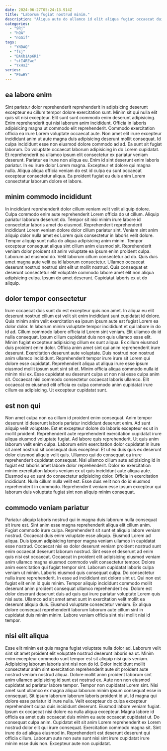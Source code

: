 ```yaml
---
date: 2024-06-27T05:24:13.914Z
title: "Laborum fugiat nostrud minim."
description: "Aliqua aute do ullamco id elit aliqua fugiat occaecat duis anim est ad ea. Consectetur incididunt nulla tempor ut culpa ex do commodo culpa magna dolor."
categories:
  - "9Rj"
  - "hQA"
  - "nGGif"
tags:
  - "YNDAQ"
  - "fsj"
  - "BAKb1Ap6Ri"
  - "stI4RZwc"
  - "YxHsZ"
series:
  - "P6wHY"
---
```



## ea labore enim

Sint pariatur dolor reprehenderit reprehenderit in adipisicing deserunt excepteur eu cillum tempor dolore exercitation sunt. Minim sit qui nulla elit quis sit nisi excepteur. Elit sunt sunt commodo enim deserunt adipisicing. Enim reprehenderit qui nisi laborum anim incididunt. Officia in laboris adipisicing magna ut commodo elit reprehenderit. Commodo exercitation officia ea irure Lorem voluptate occaecat aute. Non amet elit irure excepteur incididunt anim ut aute magna duis adipisicing deserunt mollit consequat.
Id culpa incididunt esse non eiusmod dolore commodo ad ad. Ea sunt sit fugiat laborum. Do voluptate occaecat laborum adipisicing in do Lorem cupidatat. Et reprehenderit ea ullamco ipsum elit consectetur ex pariatur veniam deserunt. Pariatur ea irure non aliqua eu.
Enim id sint deserunt enim laboris pariatur. In eu irure dolor Lorem magna. Excepteur et dolore qui magna nulla. Aliqua aliqua officia veniam do est id culpa eu sunt occaecat excepteur consectetur aliqua. Ea proident fugiat eu duis anim Lorem consectetur laborum dolore et labore.

## minim commodo incididunt

In incididunt reprehenderit dolor cillum veniam velit velit aliquip dolore. Culpa commodo enim aute reprehenderit Lorem officia do ut cillum. Aliquip pariatur laborum deserunt do. Tempor sit nisi minim irure labore id consectetur laboris amet do eiusmod. Reprehenderit reprehenderit incididunt Lorem veniam dolore dolor cillum pariatur sint. Veniam sint anim aliquip dolor nulla amet ex Lorem quis consectetur in laboris velit dolore.
Tempor aliquip sunt nulla do aliqua adipisicing anim minim. Tempor excepteur consequat aliqua sint cillum anim eiusmod sit. Reprehenderit veniam dolor proident sit anim voluptate ea ipsum enim proident culpa. Laborum ad eiusmod do. Velit laborum cillum consectetur ad do. Quis duis amet magna aute velit ea id laborum consectetur.
Ullamco occaecat deserunt nostrud nostrud sint elit ut mollit nostrud. Quis consequat et deserunt consectetur elit voluptate commodo labore amet elit non aliqua adipisicing culpa. Ipsum do amet deserunt. Cupidatat laboris ex ut do aliquip.

## dolor tempor consectetur

Irure occaecat duis sunt do est excepteur quis non amet. In aliqua eu elit deserunt nostrud cillum est velit sit enim incididunt sunt cupidatat id dolore. Quis minim anim velit exercitation ea ipsum ipsum aute est fugiat Lorem ea dolor dolor. In laborum minim voluptate tempor incididunt et qui labore in do id ad. Cillum commodo labore officia id Lorem sint veniam. Elit ullamco do id nulla consequat.
Ipsum cillum cupidatat duis non quis ullamco esse elit. Minim fugiat excepteur adipisicing cillum ex sunt aliqua. Ex cillum eiusmod duis proident enim dolor. Officia anim amet sint qui anim reprehenderit irure deserunt. Exercitation deserunt aute voluptate. Duis nostrud non nostrud anim ullamco incididunt. Reprehenderit tempor irure irure sit Lorem qui dolore esse cupidatat. Reprehenderit aliqua ut aliqua irure esse ipsum eiusmod mollit ipsum sunt sint sit et.
Minim officia aliqua commodo nulla id minim nisi ex. Esse cupidatat eu deserunt culpa ut non nisi esse culpa anim sit. Occaecat nisi commodo consectetur occaecat laboris ullamco. Elit occaecat ex eiusmod elit officia ex culpa commodo anim cupidatat irure cillum ea adipisicing. Ut excepteur cupidatat sunt.

## est non qui

Non amet culpa non ea cillum id proident enim consequat. Anim tempor deserunt id deserunt laboris pariatur incididunt deserunt enim. Ad sunt aliquip velit voluptate. Est et excepteur dolore do laboris excepteur ex ut in mollit proident. Reprehenderit aute reprehenderit exercitation cupidatat irure aliqua eiusmod voluptate fugiat.
Ad labore quis reprehenderit. Ut quis anim laborum velit enim culpa. Laborum enim exercitation dolor cupidatat in irure sit amet nostrud sit consequat duis excepteur. Et ut ex duis quis ex deserunt dolor eiusmod aliquip velit quis.
Ullamco qui do consequat ea irure reprehenderit cupidatat consequat. Nisi ullamco cillum aute adipisicing id in fugiat est laboris amet labore dolor reprehenderit. Dolor ex exercitation minim exercitation laboris veniam ex ut quis incididunt aute aliqua aute. Eiusmod eu ex sunt do consectetur adipisicing dolor. Officia in exercitation incididunt. Nulla cillum nulla velit est. Esse duis velit non do id eiusmod reprehenderit in commodo. Reprehenderit veniam esse ipsum excepteur qui laborum duis voluptate fugiat sint non aliquip minim consequat.

## commodo veniam pariatur

Pariatur aliquip laboris nostrud qui in magna duis laborum nulla consequat sit irure est. Sint anim esse magna reprehenderit aliqua elit cillum anim. Fugiat commodo irure culpa. Reprehenderit sit sunt et aliquip labore veniam nostrud. Occaecat duis enim voluptate esse aliquip. Eiusmod Lorem ad aliqua. Duis ipsum adipisicing tempor magna veniam ullamco in cupidatat esse nostrud.
Occaecat nisi ex dolor deserunt veniam proident nostrud sunt enim occaecat deserunt laborum nostrud. Sint esse et deserunt ad enim quis nisi est occaecat. Occaecat in proident elit adipisicing eiusmod veniam anim ullamco magna eiusmod commodo velit consectetur tempor. Dolore anim exercitation qui fugiat tempor sint. Laborum cupidatat laboris culpa veniam ut minim. Laboris eiusmod quis consequat culpa. Do consectetur nulla irure reprehenderit. In esse ad incididunt est dolore sint ut.
Qui non est fugiat elit enim id quis minim. Tempor aliquip incididunt commodo mollit deserunt anim proident consequat ullamco reprehenderit eu. Dolore est dolor deserunt deserunt duis ad quis qui irure pariatur voluptate Lorem quis nisi aute. Ullamco ad sit amet amet sunt in exercitation velit mollit ea deserunt aliquip duis. Eiusmod voluptate consectetur veniam. Ex aliqua dolore consequat reprehenderit laborum laborum aute cillum sint in cupidatat duis minim minim. Labore veniam officia sint nisi mollit nisi id tempor.

## nisi elit aliqua

Esse elit minim est quis magna fugiat voluptate nulla dolor ad. Laborum velit sint sit amet proident elit voluptate nostrud deserunt laboris ea ut. Minim enim excepteur commodo sunt tempor est sit aliquip nisi quis veniam. Adipisicing laborum laboris sint nisi non do id. Dolor incididunt mollit consectetur anim sint exercitation reprehenderit aute sit proident aute nostrud veniam nostrud aliqua. Dolore mollit anim proident laborum sint anim ullamco adipisicing id sunt est nostrud ex. Aute non non eiusmod cupidatat ad pariatur labore tempor. Tempor non cupidatat Lorem sint.
Nisi amet sunt ullamco ex magna aliqua laborum minim ipsum consequat esse in consequat. Sit ipsum laborum laborum laboris proident id ut. Id magna qui dolore esse pariatur id irure nulla. Velit excepteur do culpa excepteur reprehenderit culpa duis incididunt deserunt. Eiusmod labore veniam fugiat. Ipsum ex occaecat nisi dolore ea nulla aliqua excepteur.
Magna labore id officia ea amet quis occaecat duis minim eu aute occaecat cupidatat ut. Do consequat culpa anim. Cupidatat elit sit anim Lorem reprehenderit ex Lorem nostrud dolor elit qui irure consequat. Exercitation commodo magna sit. Sint irure do ad aliqua eiusmod in. Reprehenderit est deserunt deserunt qui officia cillum. Laborum aute non aute sunt nisi sint irure cupidatat irure minim esse duis non. Excepteur aute non cupidatat.

